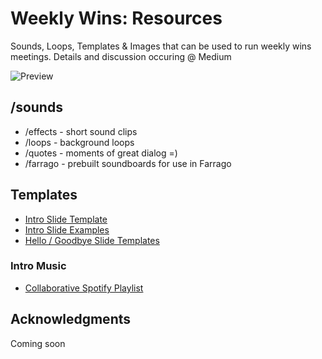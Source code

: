 # Weekly Wins: Resources
Sounds, Loops, Templates & Images that can be used to run weekly wins meetings.
Details and discussion occuring @ Medium

![Preview](https://i.imgur.com/c2I4EKK.gif)

## /sounds
- /effects - short sound clips
- /loops - background loops
- /quotes - moments of great dialog =)
- /farrago - prebuilt soundboards for use in Farrago

## Templates
- [Intro Slide Template](https://docs.google.com/presentation/d/1F3o0PdgPrABnQcfayje7ynvTqDVAAu5zIQPLF8OEzRg)
- [Intro Slide Examples](https://docs.google.com/presentation/d/1jtgpr5Mg6vYsmKRdUi81bGDiVVJc7Jp53vYpcKJuum8)
- [Hello / Goodbye Slide Templates](https://docs.google.com/presentation/d/1S4omk7VbqOvUhhgjgS_eFnU76_gqmmGl6WFg8MxvXuY)

### Intro Music
- [Collaborative Spotify Playlist](https://open.spotify.com/playlist/2s1wvYOKBypnCOiFsrMyka?si=fypXm0EcR8-PyD_6ZiuFNw)

## Acknowledgments
Coming soon
